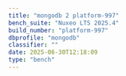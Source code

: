 ```yaml
---
title: "mongodb 2 platform-997"
bench_suite: "Nuxeo LTS 2025.4"
build_number: "platform-997"
dbprofile: "mongodb"
classifier: ""
date: 2025-06-30T12:18:09
type: "bench"
---
```

